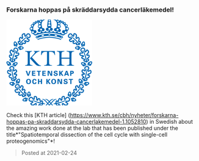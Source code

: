 ### Forskarna hoppas på skräddarsydda cancerläkemedel!
![image](./images/news_20210224.png)

Check this [KTH article] (https://www.kth.se/cbh/nyheter/forskarna-hoppas-pa-skraddarsydda-cancerlakemedel-1.1052810) in Swedish about the amazing work done at the lab that has been published under the title*"Spatiotemporal dissection of the cell cycle with single-cell proteogenomics"*! 

> Posted at 2021-02-24




